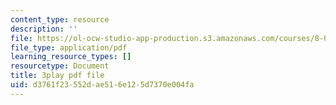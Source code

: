 ```yaml
---
content_type: resource
description: ''
file: https://ol-ocw-studio-app-production.s3.amazonaws.com/courses/8-01sc-classical-mechanics-fall-2016/d3761f23552dae516e125d7370e004fa_ozIdCgo5uI4.pdf
file_type: application/pdf
learning_resource_types: []
resourcetype: Document
title: 3play pdf file
uid: d3761f23-552d-ae51-6e12-5d7370e004fa
---
```


